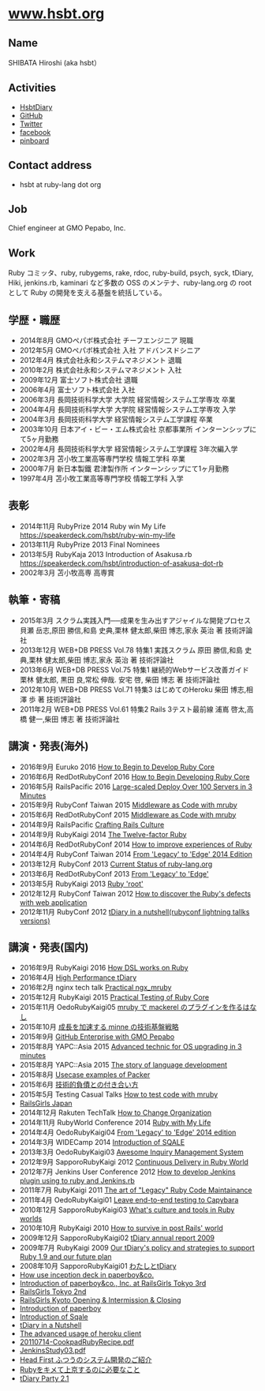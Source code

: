 # www.hsbt.org

## Name

SHIBATA Hiroshi (aka hsbt）

## Activities

* [HsbtDiary](http://www.hsbt.org/diary/)
* [GitHub](https://github.com/hsbt/)
* [Twitter](https://twitter.com/hsbt/)
* [facebook](https://www.facebook.com/shibata.hiroshi)
* [pinboard](http://pinboard.in/u:hsbt)

## Contact address

* hsbt at ruby-lang dot org

## Job

Chief engineer at GMO Pepabo, Inc.

## Work

Ruby コミッタ、ruby, rubygems, rake, rdoc, ruby-build, psych, syck, tDiary, Hiki,  jenkins.rb, kaminari など多数の OSS のメンテナ、ruby-lang.org の root として Ruby の開発を支える基盤を統括している。

## 学歴・職歴

* 2014年8月 GMOペパボ株式会社 チーフエンジニア 現職
* 2012年5月 GMOペパボ株式会社 入社 アドバンスドシニア
* 2012年4月 株式会社永和システムマネジメント 退職
* 2010年2月 株式会社永和システムマネジメント 入社
* 2009年12月 富士ソフト株式会社 退職
* 2006年4月 富士ソフト株式会社 入社
* 2006年3月 長岡技術科学大学 大学院 経営情報システム工学専攻 卒業
* 2004年4月 長岡技術科学大学 大学院 経営情報システム工学専攻 入学
* 2004年3月 長岡技術科学大学 経営情報システム工学課程 卒業
* 2003年10月 日本アイ・ビー・エム株式会社 京都事業所 インターンシップにて5ヶ月勤務
* 2002年4月 長岡技術科学大学 経営情報システム工学課程 3年次編入学
* 2002年3月 苫小牧工業高等専門学校 情報工学科 卒業
* 2000年7月 新日本製鐵 君津製作所 インターンシップにて1ヶ月勤務
* 1997年4月 苫小牧工業高等専門学校 情報工学科 入学

## 表彰

* 2014年11月 RubyPrize 2014 Ruby win My Life https://speakerdeck.com/hsbt/ruby-win-my-life
* 2013年11月 RubyPrize 2013 Final Nominees
* 2013年5月 RubyKaja 2013 Introduction of Asakusa.rb https://speakerdeck.com/hsbt/introduction-of-asakusa-dot-rb
* 2002年3月 苫小牧高専 高専賞

## 執筆・寄稿

* 2015年3月 スクラム実践入門──成果を生み出すアジャイルな開発プロセス 貝瀬 岳志,原田 勝信,和島 史典,栗林 健太郎,柴田 博志,家永 英治 著 技術評論社
* 2013年12月 WEB+DB PRESS Vol.78 特集1 実践スクラム 原田 勝信,和島 史典,栗林 健太郎,柴田 博志,家永 英治 著 技術評論社
* 2013年6月 WEB+DB PRESS Vol.75 特集1 継続的Webサービス改善ガイド 栗林 健太郎, 黒田 良,常松 伸哉. 安宅 啓, 柴田 博志 著 技術評論社
* 2012年10月 WEB+DB PRESS Vol.71 特集3 はじめてのHeroku 柴田 博志,相澤 歩 著 技術評論社
* 2011年2月 WEB+DB PRESS Vol.61 特集2 Rails 3テスト最前線 浦嶌 啓太,高橋 健一,柴田 博志 著 技術評論社

## 講演・発表(海外)

* 2016年9月 Euruko 2016 [How to Begin to Develop Ruby Core](http://www.slideshare.net/hsbt/how-to-begin-to-develop-ruby-core)
* 2016年6月 RedDotRubyConf 2016 [How to Begin Developing Ruby Core](http://www.slideshare.net/hsbt/how-to-begin-developing-ruby-core)
* 2016年5月 RailsPacific 2016 [Large\-scaled Deploy Over 100 Servers in 3 Minutes](http://www.slideshare.net/hsbt/largescaled-deploy-over-100-servers-in-3-minutes)
* 2015年9月 RubyConf Taiwan 2015 [Middleware as Code with mruby](http://www.slideshare.net/hsbt/middleware-as-code-with-mruby-52663708)
* 2015年6月 RedDotRubyConf 2015 [Middleware as Code with mruby](http://www.slideshare.net/hsbt/middleware-as-code-with-mruby)
* 2014年9月 RailsPacific [Crafting Rails Culture](https://speakerdeck.com/hsbt/crafting-rails-culture)
* 2014年9月 RubyKaigi 2014 [The Twelve-factor Ruby](https://speakerdeck.com/hsbt/the-twelve-factor-ruby)
* 2014年6月 RedDotRubyConf 2014 [How to improve experiences of Ruby](https://speakerdeck.com/hsbt/how-to-improve-experiences-of-ruby)
* 2014年4月 RubyConf Taiwan 2014 [From 'Legacy' to 'Edge' 2014 Edition](https://speakerdeck.com/hsbt/from-legacy-to-edge-2014-edition-1)
* 2013年12月 RubyConf 2013 [Current Status of ruby-lang.org](https://speakerdeck.com/hsbt/current-status-of-ruby-lang-dot-org)
* 2013年6月 RedDotRubyConf 2013 [From 'Legacy' to 'Edge'](https://speakerdeck.com/hsbt/from-legacy-to-edge)
* 2013年5月 RubyKaigi 2013 [Ruby 'root'](https://speakerdeck.com/hsbt/ruby-root)
* 2012年12月 RubyConf Taiwan 2012 [How to discover the Ruby's defects with web application](https://speakerdeck.com/hsbt/how-to-discover-the-rubys-defects-with-web-application)
* 2012年11月 RubyConf 2012 [tDiary in a nutshell(rubyconf lightning tallks versions)](https://speakerdeck.com/hsbt/tdiary-in-a-nutshell-rubyconf-lightning-tallks-versions)

## 講演・発表(国内)

* 2016年9月 RubyKaigi 2016 [How DSL works on Ruby](http://www.slideshare.net/hsbt/how-dsl-works-on-ruby)
* 2016年4月 [High Performance tDiary](http://www.slideshare.net/hsbt/high-performance-tdiary)
* 2016年2月 nginx tech talk [Practical ngx\_mruby](http://www.slideshare.net/hsbt/practical-ngxmruby)
* 2015年12月 RubyKaigi 2015 [Practical Testing of Ruby Core](http://www.slideshare.net/hsbt/practical-testing-of-ruby-core)
* 2015年11月 OedoRubyKaigi05 [mruby で mackerel のプラグインを作るはなし](http://www.slideshare.net/hsbt/mruby-mackerel)
* 2015年10月 [成長を加速する minne の技術基盤戦略](http://www.slideshare.net/hsbt/minne-54244702)
* 2015年9月 [GitHub Enterprise with GMO Pepabo](http://www.slideshare.net/hsbt/github-enterprise-with-gmo-pepabo)
* 2015年8月 YAPC::Asia 2015 [Advanced technic for OS upgrading in 3 minutes](http://www.slideshare.net/hsbt/advanced-technic-for-os-upgrading-in-3-minutes)
* 2015年8月 YAPC::Asia 2015 [The story of language development](http://www.slideshare.net/hsbt/the-story-of-language-development)
* 2015年8月 [Usecase examples of Packer](http://www.slideshare.net/hsbt/20150805-hashicorptalks)
* 2015年6月 [技術的負債との付き合い方](http://www.slideshare.net/hsbt/20150620-agile-samuraibootcamp)
* 2015年5月 Testing Casual Talks [How to test code with mruby](http://www.slideshare.net/hsbt/20150525-testing-casualtalks)
* [RailsGirls Japan](https://speakerdeck.com/hsbt/railsgirls-japan)
* 2014年12月 Rakuten TechTalk [How to Change Organization](https://speakerdeck.com/hsbt/how-to-change-organization)
* 2014年11月 RubyWorld Conference 2014 [Ruby with My Life](http://www.slideshare.net/hsbt/20141013-ruby-worldconf2014)
* 2014年4月 OedoRubyKaigi04 [From 'Legacy' to 'Edge' 2014 edition](https://speakerdeck.com/hsbt/from-legacy-to-edge-2014-edition)
* 2014年3月 WIDECamp 2014 [Introduction of SQALE](https://speakerdeck.com/hsbt/introduction-of-sqale-1)
* 2013年3月 OedoRubyKaigi03 [Awesome Inquiry Management System](https://speakerdeck.com/hsbt/awesome-inquiry-management-system)
* 2012年9月 SapporoRubyKaigi 2012 [Continuous Delivery in Ruby World](https://speakerdeck.com/hsbt/20120916-sappororubykaigi2012)
* 2012年7月 Jenkins User Conference 2012 [How to develop Jenkins plugin using to ruby and Jenkins.rb](https://speakerdeck.com/hsbt/how-to-develop-jenkins-plugin-using-to-ruby-and-jenkins-dot-rb)
* 2011年7月 RubyKaigi 2011 [The art of "Legacy" Ruby Code Maintainance](https://speakerdeck.com/hsbt/20110718-rubykaigi2011)
* 2011年4月 OedoRubyKaigi01 [Leave end-to-end testing to Capybara](https://speakerdeck.com/hsbt/oedorubykaigi01)
* 2010年12月 SapporoRubyKaigi03 [What's culture and tools in Ruby worlds](https://speakerdeck.com/hsbt/sappororubykaigi03)
* 2010年10月 RubyKaigi 2010 [How to survive in post Rails' world](https://speakerdeck.com/hsbt/how-to-survive-in-post-rails-world)
* 2009年12月 SapporoRubyKaigi02 [tDiary annual report 2009](https://speakerdeck.com/hsbt/tdiary-annual-report-2009)
* 2009年7月 RubyKaigi 2009 [Our tDiary's policy and strategies to support Ruby 1.9 and our future plan](https://speakerdeck.com/hsbt/our-tdiarys-policy-and-strategies-to-support-ruby-19-and-our-future-plan)
* 2008年10月 SapporoRubyKaigi01 [わたしとtDiary](https://speakerdeck.com/hsbt/tdiary)
* [How use inception deck in paperboy&co.](https://speakerdeck.com/hsbt/how-use-inception-deck-in-paperboy-and-co)
* [Introduction of paperboy&co., Inc. at RailsGirls Tokyo 3rd](https://speakerdeck.com/hsbt/introduction-of-paperboy-and-co-dot-inc-at-railsgirls-tokyo-3rd)
* [RailsGirls Tokyo 2nd](https://speakerdeck.com/hsbt/railsgirls-tokyo-2nd)
* [RailsGirls Kyoto Opening & Intermission & Closing](https://speakerdeck.com/hsbt/railsgirls-kyoto-opening-and-intermission-and-closing)
* [Introduction of paperboy](https://speakerdeck.com/hsbt/introduction-of-paperboy)
* [Introduction of Sqale](https://speakerdeck.com/hsbt/introduction-of-sqale)
* [tDiary in a Nutshell](https://speakerdeck.com/hsbt/tdiary-in-a-nutshell)
* [The advanced usage of heroku client](https://speakerdeck.com/hsbt/the-advanced-usage-of-heroku-client)
* [20110714-CookpadRubyRecipe.pdf](https://speakerdeck.com/hsbt/20110714-cookpadrubyrecipe)
* [JenkinsStudy03.pdf](https://speakerdeck.com/hsbt/jenkinsstudy03)
* [Head First ふつうのシステム開発のご紹介](https://speakerdeck.com/hsbt/head-first)
* [Rubyをキメて上京するのに必要なこと](https://speakerdeck.com/hsbt/ruby)
* [tDiary Party 2.1](https://speakerdeck.com/hsbt/tdiary-party-21)
